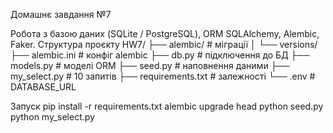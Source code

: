 Домашнє завдання №7

Робота з базою даних (SQLite / PostgreSQL), ORM SQLAlchemy, Alembic, Faker.
Структура проєкту
HW7/
├── alembic/         # міграції
│   └── versions/    
├── alembic.ini      # конфіг alembic
├── db.py            # підключення до БД
├── models.py        # моделі ORM
├── seed.py          # наповнення даними
├── my_select.py     # 10 запитів
├── requirements.txt # залежності
└── .env             # DATABASE_URL


Запуск
pip install -r requirements.txt
alembic upgrade head
python seed.py
python my_select.py

